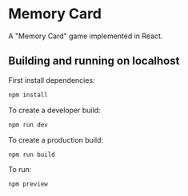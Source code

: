 # Memory Card

A "Memory Card" game implemented in React.

## Building and running on localhost

First install dependencies:

```sh
npm install
```

To create a developer build:

```sh
npm run dev
```

To create a production build:

```sh
npm run build
```

To run:

```sh
npm preview
```
